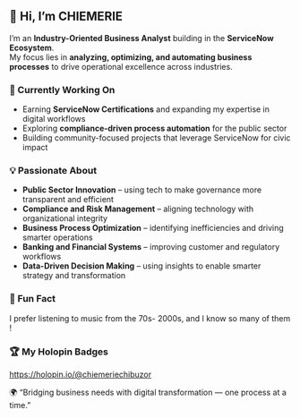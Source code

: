 ## 👋 Hi, I’m CHIEMERIE

I’m an **Industry-Oriented Business Analyst** building in the **ServiceNow Ecosystem**.  
My focus lies in **analyzing, optimizing, and automating business processes** to drive operational excellence across industries.

### 🚀 Currently Working On
- Earning **ServiceNow Certifications** and expanding my expertise in digital workflows  
- Exploring **compliance-driven process automation** for the public sector  
- Building community-focused projects that leverage ServiceNow for civic impact  

### 💡 Passionate About
- **Public Sector Innovation** – using tech to make governance more transparent and efficient  
- **Compliance and Risk Management** – aligning technology with organizational integrity  
- **Business Process Optimization** – identifying inefficiencies and driving smarter operations  
- **Banking and Financial Systems** – improving customer and regulatory workflows  
- **Data-Driven Decision Making** – using insights to enable smarter strategy and transformation  
### 🌱  Fun Fact 
  I prefer listening to music from the 70s- 2000s, and I know so many of them ! 

### 🏆 My Holopin Badges
https://holopin.io/@chiemeriechibuzor

🌍 “Bridging business needs with digital transformation — one process at a time.”








